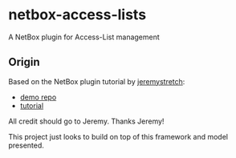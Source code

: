 # netbox-access-lists

A NetBox plugin for Access-List management

## Origin

Based on the NetBox plugin tutorial by [jeremystretch](https://github.com/jeremystretch):

- [demo repo](https://github.com/netbox-community/netbox-plugin-demo)
- [tutorial](https://github.com/netbox-community/netbox-plugin-tutorial)

All credit should go to Jeremy.  Thanks Jeremy!

This project just looks to build on top of this framework and model presented.
